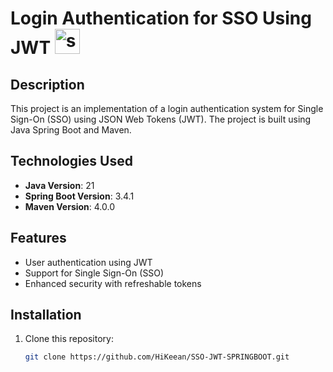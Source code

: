 # Login Authentication for SSO Using JWT <a href="https://spring.io/" target="_blank" rel="noreferrer"> <img src="https://www.vectorlogo.zone/logos/springio/springio-icon.svg" alt="spring" width="40" height="40"/> </a>


## Description
This project is an implementation of a login authentication system for Single Sign-On (SSO) using JSON Web Tokens (JWT). The project is built using Java Spring Boot and Maven.

## Technologies Used
- **Java Version**: 21
- **Spring Boot Version**: 3.4.1
- **Maven Version**: 4.0.0

## Features
- User authentication using JWT
- Support for Single Sign-On (SSO)
- Enhanced security with refreshable tokens

## Installation
1. Clone this repository:
   ```bash
   git clone https://github.com/HiKeean/SSO-JWT-SPRINGBOOT.git
